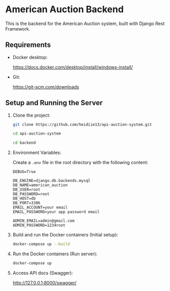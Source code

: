 # American Auction Backend

This is the backend for the American Auction system, built with Django Rest Framework.

## Requirements

- Docker desktop: 
    
    https://docs.docker.com/desktop/install/windows-install/
- Git: 

    https://git-scm.com/downloads

## Setup and Running the Server

1. Clone the project:
   ```sh
   git clone https://github.com/heidiie13/api-auction-system.git

   cd api-auction-system

   cd backend
2. Environment Variables:

    Create a `.env` file in the root directory with the following content:

    ```env
    DEBUG=True

    DB_ENGINE=django.db.backends.mysql
    DB_NAME=american_auction
    DB_USER=root
    DB_PASSWORD=root
    DB_HOST=db
    DB_PORT=3306
    EMAIL_ACCOUNT=your email
    EMAIL_PASSWORD=your app password email

    ADMIN_EMAIL=admin@gmail.com
    ADMIN_PASSWORD=1234root
3. Build and run the Docker containers (Initial setup):

    ```sh
    docker-compose up --build
4. Run the Docker containers (Run server):

    ```sh
    docker-compose up

5. Access API docs (Swagger):

    http://127.0.0.1:8000/swagger/
